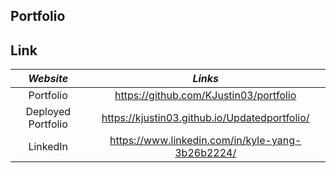 ## Portfolio

## Link

|  *Website*   |  *Links*   |
| :---: | :---:  |
|   Portfolio    |   https://github.com/KJustin03/portfolio    |
|   Deployed Portfolio    |   https://kjustin03.github.io/Updatedportfolio/    |
|   LinkedIn    |    https://www.linkedin.com/in/kyle-yang-3b26b2224/   |